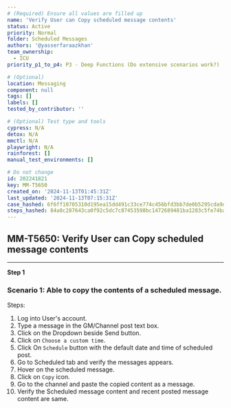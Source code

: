 ```yaml
---
# (Required) Ensure all values are filled up
name: 'Verify User can Copy scheduled message contents'
status: Active
priority: Normal
folder: Scheduled Messages
authors: '@yasserfaraazkhan'
team_ownership:
  - ICU
priority_p1_to_p4: P3 - Deep Functions (Do extensive scenarios work?)

# (Optional)
location: Messaging
component: null
tags: []
labels: []
tested_by_contributor: ''

# (Optional) Test type and tools
cypress: N/A
detox: N/A
mmctl: N/A
playwright: N/A
rainforest: []
manual_test_environments: []

# Do not change
id: 202241821
key: MM-T5650
created_on: '2024-11-13T01:45:31Z'
last_updated: '2024-11-13T07:15:31Z'
case_hashed: 6f6ff10705310d195ea15dd491c33ce774c456bfd3bb7de0b5295cda9dae46bba414fa6a69aa0b3ae44d89a74b00990d
steps_hashed: 84a8c287643ca0f92c5dc7c87453598bc1472689481ba1283c5fe74ba1385369341c683377453819c37ca8336d598189
---
```


<!-- (Auto-generated) Based on frontmatter's "key" and "name" -->

## MM-T5650: Verify User can Copy scheduled message contents

---

**Step 1**

### Scenario 1: Able to copy the contents of a scheduled message.

Steps:

1. Log into User's account.
2. Type a message in the GM/Channel post text box.
3. Click on the Dropdown beside Send button.
4. Click on `Choose a custom time`.
5. Click On `Schedule` button with the default date and time of scheduled post.
6. Go to Scheduled tab and verify the messages appears.
7. Hover on the scheduled message.
8. Click on `Copy` icon.
9. Go to the channel and paste the copied content as a message.
10. Verify the Scheduled message content and recent posted message content are same.
